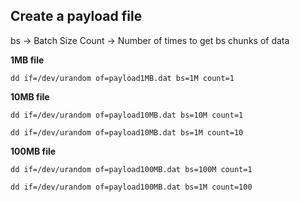 

## Create a payload file

bs      ->  Batch Size
Count   ->  Number of times to get bs chunks of data 

**1MB file**

    dd if=/dev/urandom of=payload1MB.dat bs=1M count=1

**10MB file**

    dd if=/dev/urandom of=payload10MB.dat bs=10M count=1

    dd if=/dev/urandom of=payload10MB.dat bs=1M count=10

**100MB file**

    dd if=/dev/urandom of=payload100MB.dat bs=100M count=1

    dd if=/dev/urandom of=payload100MB.dat bs=1M count=100